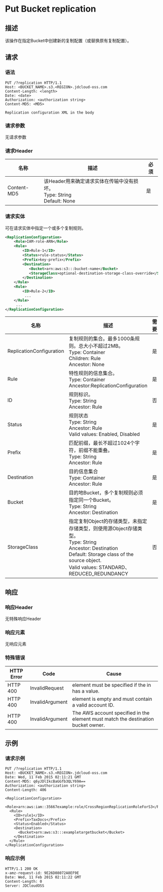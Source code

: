 # Put Bucket replication

## 描述
该操作在指定Bucket中创建新的复制配置（或替换原有复制配置）。

## 请求
### 语法
```HTTP
PUT /?replication HTTP/1.1
Host: <BUCKET_NAME>.s3.<REGION>.jdcloud-oss.com
Content-Length: <length>
Date: <date>
Authorization: <authorization string> 
Content-MD5: <MD5>

Replication configuration XML in the body
```

### 请求参数
无请求参数
### 请求Header

名称|描述|必须
---|---|---
Content-MD5|该Header用来确定请求实体在传输中没有损坏。<br>Type: String<br>Default: None|是

### 请求实体
可在请求实体中指定一个或多个复制规则。
```XML
<ReplicationConfiguration>
    <Role>IAM-role-ARN</Role>
    <Rule>
        <ID>Rule-1</ID>
        <Status>rule-status</Status>
        <Prefix>key-prefix</Prefix>
        <Destination>        
           <Bucket>arn:aws:s3:::bucket-name</Bucket>
           <StorageClass>optional-destination-storage-class-override</StorageClass>     
        </Destination>    
    </Rule>
    <Rule>
        <ID>Rule-2</ID>
         ...
    </Rule>
     ...
</ReplicationConfiguration>
```

名称|描述|需要
---|---|---
ReplicationConfiguration|复制规则的集合。最多1000条规则。总大小不超过2MB。<br>Type: Container<br>Children: Rule<br>Ancestor: None|是
Rule|特性规则的信息集合。<br>Type: Container<br>Ancestor:ReplicationConfiguration|是
ID|规则标识。<br>Type: String<br>Ancestor: Rule|否
Status|规则状态<br>Type: String<br>Ancestor: Rule<br>Valid values: Enabled, Disabled|是
Prefix|匹配前缀，最长不超过1024个字符，前缀不能重叠。<br>Type: String<br>Ancestor: Rule|是
Destination|目的信息集合<br>Type: Container<br>Ancestor: Rule|是
Bucket|目的地Bucket，多个复制规则必须指定同一个Bucket。<br>Type: String<br>Ancestor: Destination|是
StorageClass|指定复制Object的存储类型，未指定存储类型，则使用源Object存储类型。<br>Type: String<br>Ancestor: Destination<br>Default: Storage class of the source object.<br>Valid values: STANDARD、REDUCED_REDUNDANCY|否

## 响应
### 响应Header
无特殊响应Header
### 响应元素
无响应元素
### 特殊错误

HTTP Error|Code|Cause
---|---|---
HTTP 400|InvalidRequest|<Account> element must be specified if the <Owner> in <AccessControlTranslation> has a value.
HTTP 400|InvalidArgument|<Account> element is empty and must contain a valid account ID.
HTTP 400|InvalidArgument|The AWS account specified in the <Account> element must match the destination bucket owner.

## 示例
### 请求示例
```HTTP
PUT /?replication HTTP/1.1
Host: <BUCKET_NAME>.s3.<REGION>.jdcloud-oss.com
Date: Wed, 11 Feb 2015 02:11:21 GMT
Content-MD5: q6yJDlIkcBaGGfb3QLY69A==
Authorization: <authorization string>
Content-Length: 406

<ReplicationConfiguration>
  <Role>arn:aws:iam::35667example:role/CrossRegionReplicationRoleForS3</Role>
  <Rule>
    <ID>rule1</ID>
    <Prefix>TaxDocs</Prefix>
    <Status>Enabled</Status>
    <Destination>
      <Bucket>arn:aws:s3:::exampletargetbucket</Bucket>
    </Destination>
  </Rule>
</ReplicationConfiguration>
```

### 响应示例
```HTTP
HTTP/1.1 200 OK
x-amz-request-id: 9E26D08072A8EF9E
Date: Wed, 11 Feb 2015 02:11:22 GMT
Content-Length: 0
Server: JDCloudOSS
```
